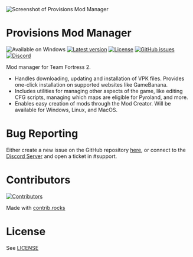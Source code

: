 <picture>
	<source media="(prefers-color-scheme: dark)" srcset="/images/dark.png">
	<source media="(prefers-color-scheme: light)" srcset="/images/light.png">
	<img alt="Screenshot of Provisions Mod Manager" src="/images/dark.png">
</picture>

# Provisions Mod Manager

![Available on Windows](https://img.shields.io/static/v1?label=Available%20on&message=Windows&color=blue) [![Latest version](https://img.shields.io/github/v/release/NicholasDJM/ProvisionsModManager?label=Version)](https://github.com/NicholasDJM/ProvisionsModManager/releases) [![License](https://img.shields.io/github/license/NicholasDJM/ProvisionsModManager?label=License)](https://raw.githubusercontent.com/NicholasDJM/ProvisionsModManager/main/LICENSE) [![GitHub issues](https://img.shields.io/github/issues-raw/NicholasDJM/ProvisionsModManager?label=Open%20Issues)](https://github.com/NicholasDJM/ProvisionsModManager/issues/new?title=New%20Issue&template=bug_report.md) [![Discord](https://discord.com/api/guilds/1098794683183927366/widget.png)](https://discord.gg/VXMQKh2D6x)

Mod manager for Team Fortress 2.
- Handles downloading, updating and installation of VPK files. Provides one-click installation on supported websites like GameBanana.
- Includes utilities for managing other aspects of the game, like editing CFG scripts, managing which maps are eligible for Pyroland, and more.
- Enables easy creation of mods through the Mod Creator.
Will be available for Windows, Linux, and MacOS.

# Bug Reporting

Either create a new issue on the GitHub repository [here](https://github.com/NicholasDJM/ProvisionsModManager/issues/new?title=New%20Issue&template=bug_report.md), or connect to the [Discord Server](https://discord.gg/VXMQKh2D6x) and open a ticket in #support.

# Contributors

[![Contributors](https://contrib.rocks/image?repo=NicholasDJM/ProvisisonsModManager)](https://github.com/NicholasDJM/ProvisisonsModManager/graphs/contributors)

Made with [contrib.rocks](https://contrib.rocks)

# License

See [LICENSE](/LICENSE)

